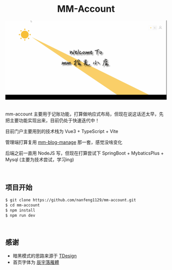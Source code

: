 <div align="center">

<h1>MM-Account</h1>

<img src="./src/assets/images/mm-account.gif">

</div>

<br>

mm-account 主要用于记账功能，打算做响应式布局，但现在说这话还太早，先把主要功能实现出来，目前仍处于快速迭代中！

目前门户主要用到的技术栈为 Vue3 + TypeScript + Vite

管理端打算复用 [mm-blog-manage](https://github.com/nanfeng1129/mm-blog-manage) 那一套，感觉没啥变化

后端之前一直用 NodeJS 写，但现在打算尝试下 SpringBoot + MybaticsPlus + Mysql (主要为技术尝试，学习ing)

<br>

## 项目开始

```bach
$ git clone https://github.com/nanfeng1129/mm-account.git
$ cd mm-account
$ npm install
$ npm run dev
```

<br>

## 感谢

* 暗黑模式的思路来源于 [TDesign](https://tdesign.tencent.com/)
* 首页字体为 [辰宇落雁體](https://github.com/Chenyu-otf/chenyuluoyan_thin)

